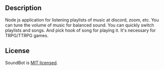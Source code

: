 ## Description

Node js application for listening playlists of music at discord, zoom, etc.
You can tune the volume of music for balanced sound. You can quickly switch playlists and songs.
And pick hook of song for playing it. It's necessary for TRPG/TTRPG games.

## License

SoundBot is [MIT licensed](LICENSE).

